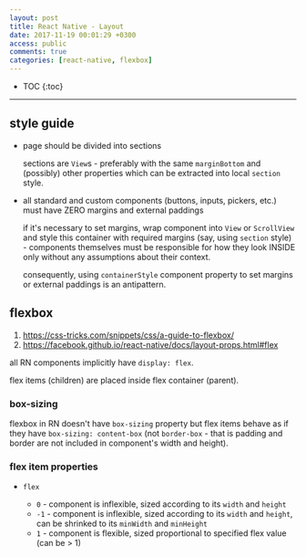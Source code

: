```yaml
---
layout: post
title: React Native - Layout
date: 2017-11-19 00:01:29 +0300
access: public
comments: true
categories: [react-native, flexbox]
---
```


<!-- more -->

* TOC
{:toc}
<hr>

style guide
-----------

- page should be divided into sections

  sections are `View`s - preferably with the same `marginBottom`
  and (possibly) other properties which can be extracted into local
  `section` style.

- all standard and custom components (buttons, inputs, pickers,
  etc.) must have ZERO margins and external paddings

  if it's necessary to set margins, wrap component into `View` or
  `ScrollView` and style this container with required margins (say,
  using `section` style) - components themselves must be responsible
  for how they look INSIDE only without any assumptions about their
  context.

  consequently, using `containerStyle` component property to set
  margins or external paddings is an antipattern.

flexbox
-------

1. <https://css-tricks.com/snippets/css/a-guide-to-flexbox/>
2. <https://facebook.github.io/react-native/docs/layout-props.html#flex>

all RN components implicitly have `display: flex`.

flex items (children) are placed inside flex container (parent).

### box-sizing

flexbox in RN doesn't have `box-sizing` property but flex items behave
as if they have `box-sizing: content-box` (not `border-box` - that is
padding and border are not included in component's width and height).

### flex item properties

- `flex`

  - `0` - component is inflexible, sized according to its `width` and `height`
  - `-1` - component is inflexible, sized according to its `width` and `height`,
    can be shrinked to its `minWidth` and `minHeight`
  - `1` - component is flexible, sized proportional to specified flex value
    (can be \> 1)
